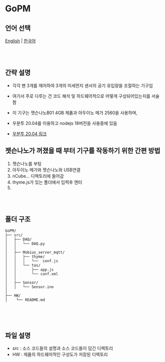 # GoPM

## 언어 선택

[English](README.md) | [한국어](README_KR.md)

<br><br>

## 간략 설명
- 각각 팬 3개를 제어하여 3개의 미세먼지 센서의 공기 유입량을 조절하는 기구임
- 여기서 주로 다루는 건 코드 해석 및 하드웨어적으로 어떻게 구성되어있는지를 서술함

- 이 기구는 잿슨나노B01 4GB 제품과 아두이노 메가 2560을 사용하며,
- 우분투 20.04를 이용하고 nodejs 18버전을 사용중에 있음
- [우분투 20.04 링크](https://github.com/Qengineering/Jetson-Nano-Ubuntu-20-image, "우분투 20.04 링크")

## 젯슨나노가 꺼졌을 때 부터 기구를 작동하기 위한 간편 방법
1. 젯슨나노를 부팅
2. 아두이노 메가와 젯슨나노와 USB연결
3. nCube... 디렉토리에 들어감
4. thyme.js가 있는 폴더에서 <node thyme> 입력후 엔터
5. 

<br><br>

## 폴더 구조

```
GoPM/
├── src/
│   ├── DAQ/
│   │   └── DAQ.py
│   │
│   ├── Mobius_server_mqtt/
│   │   ├── thyme/
│   │   │   └──  conf.js
│   │   └── tas/
│   │       ├── app.js
│   │       └── conf.xml
│   │   
│   ├── Sensor/
│   │   └── Sensor.ino
│  
├── HW/
│    └── README.md  


```

<br><br>

## 파일 설명

- src : 소스 코드들의 설명과 소스 코드들이 담긴 디렉토리
- HW : 제품의 하드웨어적인 구성도가 저장된 디렉토리
